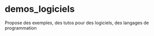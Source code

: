 # demos_logiciels
Propose des exemples, des tutos pour des logiciels, des langages de programmation
